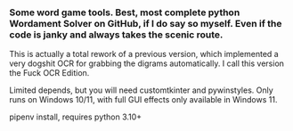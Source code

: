 

### Some word game tools. Best, most complete python Wordament Solver on GitHub, if I do say so myself. Even if the code is janky and always takes the scenic route.

This is actually a total rework of a previous version, which implemented a very dogshit OCR for grabbing the digrams automatically. I call this version the Fuck OCR Edition. 

Limited depends, but you will need customtkinter and pywinstyles. Only runs on Windows 10/11, with full GUI effects only available in Windows 11. 

pipenv install, requires python 3.10+ 
